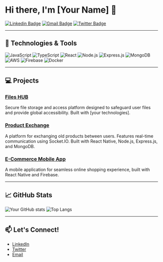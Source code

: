 # Hi there, I'm [Your Name] 👋

[![Linkedin Badge](https://img.shields.io/badge/-YourName-blue?style=flat-square&logo=Linkedin&logoColor=white&link=https://www.linkedin.com/in/yourusername/)](https://www.linkedin.com/in/yourusername/)
[![Gmail Badge](https://img.shields.io/badge/-yourname@gmail.com-c14438?style=flat-square&logo=Gmail&logoColor=white&link=mailto:yourname@gmail.com)](mailto:yourname@gmail.com)
[![Twitter Badge](https://img.shields.io/badge/-@yourusername-1DA1F2?style=flat-square&logo=twitter&logoColor=white&link=https://twitter.com/yourusername)](https://twitter.com/yourusername)

---

## 🔧 Technologies & Tools

![JavaScript](https://img.shields.io/badge/-JavaScript-black?style=flat-square&logo=javascript)
![TypeScript](https://img.shields.io/badge/-TypeScript-007ACC?style=flat-square&logo=typescript)
![React](https://img.shields.io/badge/-React-black?style=flat-square&logo=react)
![Node.js](https://img.shields.io/badge/-Node.js-black?style=flat-square&logo=node.js)
![Express.js](https://img.shields.io/badge/-Express.js-black?style=flat-square&logo=express.js)
![MongoDB](https://img.shields.io/badge/-MongoDB-black?style=flat-square&logo=mongodb)
![AWS](https://img.shields.io/badge/-AWS-black?style=flat-square&logo=amazon-aws)
![Firebase](https://img.shields.io/badge/-Firebase-black?style=flat-square&logo=firebase)
![Docker](https://img.shields.io/badge/-Docker-black?style=flat-square&logo=docker)

---

## 💻 Projects

### [Files HUB](https://github.com/yourusername/files-hub)
Secure file storage and access platform designed to safeguard user files and provide global accessibility. Built with [your technologies].

### [Product Exchange](https://github.com/yourusername/product-exchange)
A platform for exchanging old products between users. Features real-time communication using Socket.IO. Built with React Native, Node.js, Express.js, and MongoDB.

### [E-Commerce Mobile App](https://github.com/yourusername/ecommerce-app)
A mobile application for seamless online shopping experience, built with React Native and Firebase.

---

## 📈 GitHub Stats

![Your GitHub stats](https://github-readme-stats.vercel.app/api?username=yourusername&show_icons=true&hide=issues&count_private=true&theme=radical)
![Top Langs](https://github-readme-stats.vercel.app/api/top-langs/?username=yourusername&layout=compact&theme=radical)

---

## 📫 Let's Connect!

- [LinkedIn](https://www.linkedin.com/in/yourusername/)
- [Twitter](https://twitter.com/yourusername)
- [Email](mailto:yourname@gmail.com)


